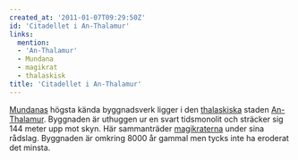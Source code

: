 ```yaml
---
created_at: '2011-01-07T09:29:50Z'
id: 'Citadellet i An-Thalamur'
links:
  mention:
  - 'An-Thalamur'
  - Mundana
  - magikrat
  - thalaskisk
title: 'Citadellet i An-Thalamur'
---
```


[Mundanas] högsta kända byggnadsverk ligger i den [thalaskiska] staden [An-Thalamur]. Byggnaden är
uthuggen ur en svart tidsmonolit och sträcker sig 144 meter upp mot skyn. Här sammanträder
[magikraterna] under sina rådslag. Byggnaden är omkring 8000 år gammal men tycks inte ha eroderat
det minsta.

  [Mundanas]: Mundana
  [thalaskiska]: thalaskisk
  [An-Thalamur]: An-Thalamur
  [magikraterna]: magikrat